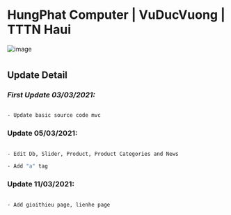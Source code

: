 # HungPhat Computer | VuDucVuong | TTTN Haui

![image](https://user-images.githubusercontent.com/59680260/110061733-a4e77580-7d9a-11eb-9ccb-a45b9bb4a983.png)

#

## Update Detail

### *First Update 03/03/2021:*

```sh

- Update basic source code mvc

```

### Update 05/03/2021:

```sh

- Edit Db, Slider, Product, Product Categories and News

- Add "a" tag

```

### Update 11/03/2021:

```sh

- Add gioithieu page, lienhe page

```

#
